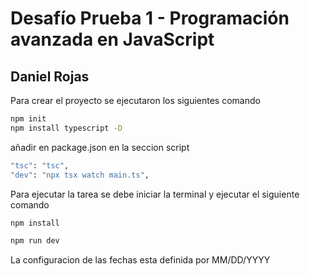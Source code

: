 # Desafío Prueba 1 - Programación avanzada en JavaScript
## Daniel Rojas

Para crear el proyecto se ejecutaron los siguientes comando
```bash
npm init
npm install typescript -D
```

añadir en package.json en la seccion script  
```bash
"tsc": "tsc",
"dev": "npx tsx watch main.ts",
```

Para ejecutar la tarea se debe iniciar la terminal y ejecutar el siguiente comando

```bash
npm install

npm run dev
```

La configuracion de las fechas esta definida por MM/DD/YYYY
